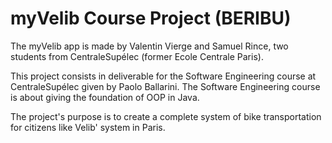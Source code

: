 # myVelib Course Project (BERIBU)

The myVelib app is made by Valentin Vierge and Samuel Rince, two students from CentraleSupélec (former Ecole Centrale Paris).

This project consists in deliverable for the Software Engineering course at CentraleSupélec given by Paolo Ballarini. The Software Engineering course is about giving the foundation of OOP in Java.

The project's purpose is to create a complete system of bike transportation for citizens like Velib' system in Paris.